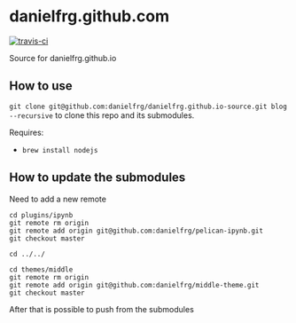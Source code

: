 danielfrg.github.com
===============================

[![travis-ci](https://travis-ci.org/danielfrg/danielfrg.github.io-source.svg)](https://travis-ci.org/danielfrg/danielfrg.github.io-source)

Source for danielfrg.github.io

## How to use

`git clone git@github.com:danielfrg/danielfrg.github.io-source.git blog --recursive`
to clone this repo and its submodules.

Requires:

- `brew install nodejs`

## How to update the submodules

Need to add a new remote

```
cd plugins/ipynb
git remote rm origin
git remote add origin git@github.com:danielfrg/pelican-ipynb.git
git checkout master

cd ../../

cd themes/middle
git remote rm origin
git remote add origin git@github.com:danielfrg/middle-theme.git
git checkout master
```

After that is possible to push from the submodules
